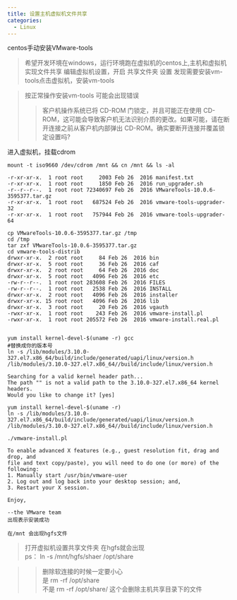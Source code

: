 ```yaml
---
title: 设置主机虚拟机文件共享
categories:
  - Linux
---
```



centos手动安装VMware-tools

>希望开发环境在windows，运行环境跑在虚拟机的centos上,主机和虚拟机实现文件共享
 编辑虚拟机设置，开启 共享文件夹 设置 发现需要安装vm-tools点击虚拟机，安装vm-tools  

>按正常操作安装vm-tools 可能会出现错误
>>客户机操作系统已将 CD-ROM 门锁定，并且可能正在使用 CD-ROM，这可能会导致客户机无法识别介质的更改。如果可能，请在断开连接之前从客户机内部弹出 CD-ROM。确实要断开连接并覆盖锁定设置吗?
<!--more-->
进入虚拟机，挂载cdrom

	
	mount -t iso9660 /dev/cdrom /mnt && cn /mnt && ls -al
	
	-r-xr-xr-x.  1 root root     2003 Feb 26  2016 manifest.txt
	-r-xr-xr-x.  1 root root     1850 Feb 26  2016 run_upgrader.sh
	-r--r--r--.  1 root root 72340697 Feb 26  2016 VMwareTools-10.0.6-3595377.tar.gz
	-r-xr-xr-x.  1 root root   687524 Feb 26  2016 vmware-tools-upgrader-32
	-r-xr-xr-x.  1 root root   757944 Feb 26  2016 vmware-tools-upgrader-64

	cp VMwareTools-10.0.6-3595377.tar.gz /tmp
	cd /tmp 
	tar zxf VMwareTools-10.0.6-3595377.tar.gz
	cd vmware-tools-distrib
	drwxr-xr-x.  2 root root     84 Feb 26  2016 bin
	drwxr-xr-x.  5 root root     36 Feb 26  2016 caf
	drwxr-xr-x.  2 root root     64 Feb 26  2016 doc
	drwxr-xr-x.  5 root root   4096 Feb 26  2016 etc
	-rw-r--r--.  1 root root 283608 Feb 26  2016 FILES
	-rw-r--r--.  1 root root   2538 Feb 26  2016 INSTALL
	drwxr-xr-x.  2 root root   4096 Feb 26  2016 installer
	drwxr-xr-x. 15 root root   4096 Feb 26  2016 lib
	drwxr-xr-x.  3 root root     20 Feb 26  2016 vgauth
	-rwxr-xr-x.  1 root root    243 Feb 26  2016 vmware-install.pl
	-rwxr-xr-x.  1 root root 205572 Feb 26  2016 vmware-install.real.pl


	yum install kernel-devel-$(uname -r) gcc
	#替换成你的版本号
	ln -s /lib/modules/3.10.0-327.el7.x86_64/build/include/generated/uapi/linux/version.h  /lib/modules/3.10.0-327.el7.x86_64//build/include/linux/version.h

	Searching for a valid kernel header path...
	The path "" is not a valid path to the 3.10.0-327.el7.x86_64 kernel headers.
	Would you like to change it? [yes]
	
	yum install kernel-devel-$(uname -r)
	ln -s /lib/modules/3.10.0-327.el7.x86_64/build/include/generated/uapi/linux/version.h  /lib/modules/3.10.0-327.el7.x86_64//build/include/linux/version.h

	./vmware-install.pl

	To enable advanced X features (e.g., guest resolution fit, drag and drop, and 
	file and text copy/paste), you will need to do one (or more) of the following:
	1. Manually start /usr/bin/vmware-user
	2. Log out and log back into your desktop session; and,
	3. Restart your X session.

	Enjoy,

	--the VMware team
	出现表示安装成功

	在/mnt 会出现hgfs文件


>打开虚拟机设置共享文件夹 在hgfs就会出现  
>ps： ln -s /mnt/hgfs/shaer /opt/share

>>删除软连接的时候一定要小心   
  是 rm -rf /opt/share   
  不是 rm  -rf /opt/share/  这个会删除主机共享目录下的文件